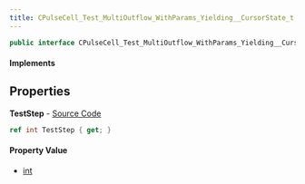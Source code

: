 ```yaml
---
title: CPulseCell_Test_MultiOutflow_WithParams_Yielding__CursorState_t
---
```


```csharp
public interface CPulseCell_Test_MultiOutflow_WithParams_Yielding__CursorState_t : ISchemaClass<CPulseCell_Test_MultiOutflow_WithParams_Yielding__CursorState_t>, ISchemaField, ISchemaClass, INativeHandle
```

#### Implements

## Properties

**TestStep** - [Source Code](https://github.com/swiftly-solution/swiftlys2/blob/main/managed/src/SwiftlyS2.Generated/Schemas/Interfaces/CPulseCell_Test_MultiOutflow_WithParams_Yielding__CursorState_t.cs#L16)

```csharp
ref int TestStep { get; }
```

#### Property Value

- [int](https://learn.microsoft.com/dotnet/api/system.int32)

